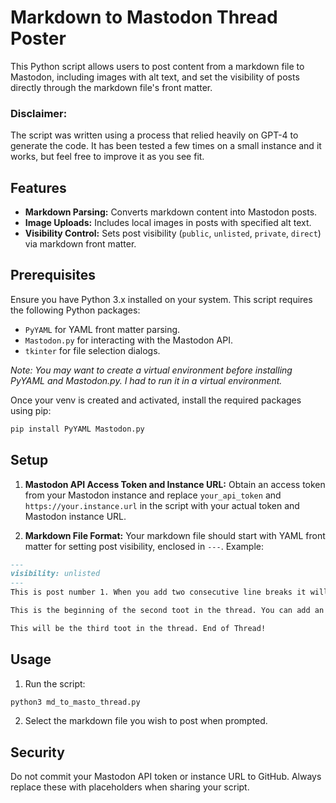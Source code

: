 # Markdown to Mastodon Thread Poster

This Python script allows users to post content from a markdown file to Mastodon, including images with alt text, and set the visibility of posts directly through the markdown file's front matter. 
### Disclaimer:
The script was written using a process that relied heavily on GPT-4 to generate the code. It has been tested a few times on a small instance and it works, but feel free to improve it as you see fit. 

## Features

- **Markdown Parsing:** Converts markdown content into Mastodon posts.
- **Image Uploads:** Includes local images in posts with specified alt text.
- **Visibility Control:** Sets post visibility (`public`, `unlisted`, `private`, `direct`) via markdown front matter.

## Prerequisites

Ensure you have Python 3.x installed on your system. This script requires the following Python packages:

- `PyYAML` for YAML front matter parsing.
- `Mastodon.py` for interacting with the Mastodon API.
- `tkinter` for file selection dialogs.

*Note: You may want to create a virtual environment before installing PyYAML and Mastodon.py. I had to run it in a virtual environment.*

Once your venv is created and activated, install the required packages using pip:

```bash
pip install PyYAML Mastodon.py
```

## Setup

1. **Mastodon API Access Token and Instance URL:** Obtain an access token from your Mastodon instance and replace `your_api_token` and `https://your.instance.url` in the script with your actual token and Mastodon instance URL.

2. **Markdown File Format:** Your markdown file should start with YAML front matter for setting post visibility, enclosed in `---`. Example:

```markdown
---
visibility: unlisted
---
This is post number 1. When you add two consecutive line breaks it will create the next toot in the thread.

This is the beginning of the second toot in the thread. You can add an image using the standard markdown image embed format. The caption will be added as alt text. ![Image Alt Text](path/to/image.jpg)

This will be the third toot in the thread. End of Thread!
```

## Usage

1. Run the script:

```bash
python3 md_to_masto_thread.py
```

2. Select the markdown file you wish to post when prompted.


## Security

Do not commit your Mastodon API token or instance URL to GitHub. Always replace these with placeholders when sharing your script.
